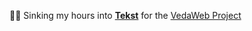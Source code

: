 👨‍💻 Sinking my hours into **[Tekst](https://github.com/VedaWebProject/Tekst)** for the [VedaWeb Project](https://github.com/VedaWebProject)

